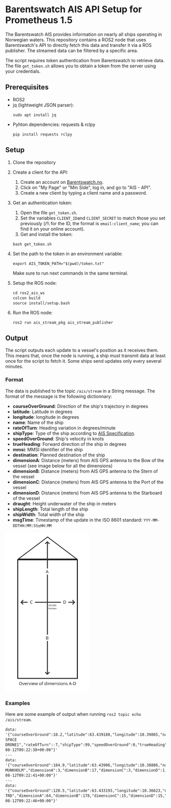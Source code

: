 # Barentswatch AIS API Setup for Prometheus 1.5

The Barentswatch AIS provides information on nearly all ships operating in Norwegian waters.
This repository contains a ROS2 node that uses Barentswatch's API to directly fetch this data and transfer it via a ROS publisher. The streamed data can be filtered by a specific area.

The script requires token authentication from Barentswatch to retrieve data. The file `get_token.sh` allows you to obtain a token from the server using your credentials.

## Prerequisites

- ROS2
- jq (lightweight JSON parser):
  ```
  sudo apt install jq
  ```
- Pyhton dependencies: requests & rclpy
  ```
  pip install requests rclpy
  ```

## Setup

1. Clone the repository
2. Create a client for the API:
   1. Create an account on [Barentswatch.no](https://www.barentswatch.no/).
   2. Click on "My Page" or "Min Side", log in, and go to "AIS - API".
   3. Create a new client by typing a client name and a password.
3. Get an authentication token:
   1. Open the file `get_token.sh`.
   2. Set the variables `CLIENT_ID`and `CLIENT_SECRET` to match those you set previously (/!\ for the ID, the format is `email:client_name`; you can find it on your online account).
   3. Get and install the token:
   ```
   bash get_token.sh
   ```

4. Set the path to the token in an environment variable:
   ```
   export AIS_TOKEN_PATH="$(pwd)/token.txt"
   ```
   Make sure to run next commands in the same terminal.

5. Setup the ROS node:
   ```
   cd ros2_ais_ws
   colcon build
   source install/setup.bash
   ```
6. Run the ROS node:
   ```
   ros2 run ais_stream_pkg ais_stream_publisher
   ```

## Output

The script outputs each update to a vessel's position as it receives them. This means that, once the node is running, a ship must transmit data at least once for the script to fetch it. Some ships send updates only every several minutes.

### Format

The data is published to the topic `/ais/stream` in a String message. The format of the message is the following dictionnary:
- **courseOverGround**: Direction of the ship's trajectory in degrees
- **latitude**: Latitude in degrees
- **longitude**: longitude in degrees
- **name**: Name of the ship
- **rateOfTurn**: Heading variation in degrees/minute
- **shipType**: Type of the ship according to [AIS Specification](https://api.vtexplorer.com/docs/ref-aistypes.html).
- **speedOverGround**: Ship's velocity in knots
- **trueHeading**: Forward direction of the ship in degrees
- **mmsi**: MMSI identifier of the ship
- **destination**: Planned destination of the ship
- **dimensionA**: Distance (meters) from AIS GPS antenna to the Bow of the vessel (see image below for all the dimensions)
- **dimensionB**: Distance (meters) from AIS GPS antenna to the Stern of the vessel
- **dimensionC**: Distance (meters) from AIS GPS antenna to the Port of the vessel
- **dimensionD**: Distance (meters) from AIS GPS antenna to the Starboard of the vessel
- **draught**: Height underwater of the ship in meters
- **shipLength**: Total length of the ship
- **shipWidth**: Total width of the ship
- **msgTime**: Timestamp of the update in the ISO 8601  standard: `YYY-MM-DDTHH:MM:SS±HH:MM`

<img src="dimensions_overview.png" height="500">


### Examples

Here are some example of output when running `ros2 topic echo /ais/stream`.

```
data: '{"courseOverGround":18.2,"latitude":63.439188,"longitude":10.39865,"name":"OCEAN SPACE DRONE1","rateOfTurn":-7,"shipType":99,"speedOverGround":0,"trueHeading":136,"mmsi":257030830,"destination":"TRONDHEIM","dimensionA":9,"dimensionB":3,"dimensionC":1,"dimensionD":2,"draught":10,"shipLength":12,"shipWidth":3,"msgtime":"2025-08-12T09:22:38+00:00"}'
---
data: '{"courseOverGround":184.9,"latitude":63.43906,"longitude":10.38886,"name":"NIDARHOLM","rateOfTurn":null,"shipType":99,"speedOverGround":6.9,"trueHeading":null,"mmsi":257234800,"destination":"TRONDHEIM-MUNKHOLM","dimensionA":3,"dimensionB":17,"dimensionC":3,"dimensionD":1,"draught":null,"shipLength":20,"shipWidth":4,"msgtime":"2025-08-12T09:22:41+00:00"}'
---
data: '{"courseOverGround":120.5,"latitude":63.433193,"longitude":10.36623,"name":"ILMA","rateOfTurn":0,"shipType":69,"speedOverGround":0,"trueHeading":121,"mmsi":256343000,"destination":"NO TRD","dimensionA":64,"dimensionB":178,"dimensionC":15,"dimensionD":15,"draught":62,"shipLength":242,"shipWidth":30,"msgtime":"2025-08-12T09:22:46+00:00"}'
```